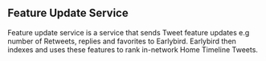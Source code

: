 ## Feature Update Service
Feature update service is a service that sends Tweet feature updates e.g number of Retweets, replies and favorites to Earlybird. Earlybird then indexes and uses these features to rank in-network Home Timeline Tweets.




